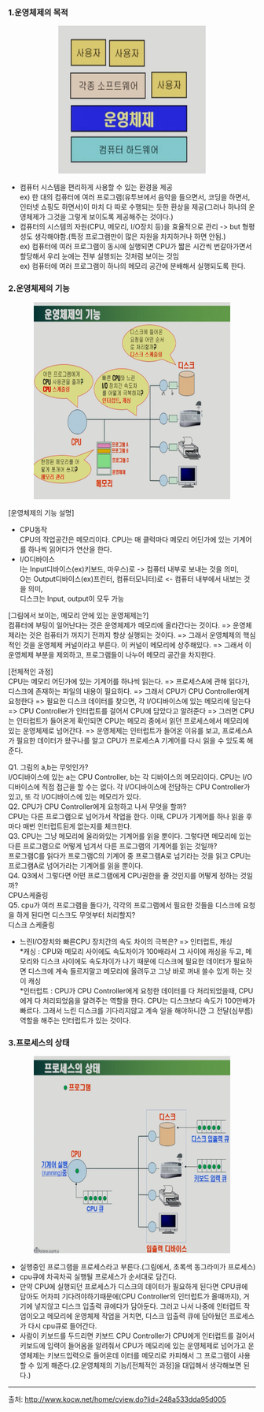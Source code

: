 ### 1.운영체제의 목적

<p align="center">
  <img
    src="https://github.com/goodlucky1215/CS_Study/blob/main/%EC%9A%B4%EC%98%81%EC%B2%B4%EC%A0%9C/%EC%9A%B4%EC%98%81%EC%B2%B4%EC%A0%9C%EB%9E%80.png"
    width="300"
    height="300"
  />
</p>

- 컴퓨터 시스템을 편리하게 사용할 수 있는 환경을 제공  
  ex) 한 대의 컴퓨터에 여러 프로그램(유투브에서 음악을 들으면서, 코딩을 하면서, 인터넷 쇼핑도 하면서)이 마치 다 따로 수행되는 듯한 환상을 제공(그러나 하나의 운영체제가 그것을 그렇게 보이도록 제공해주는 것이다.)
- 컴퓨터의 시스템의 자원(CPU, 메모리, I/O장치 등)을 효율적으로 관리 -> but 형평성도 생각해야함.(특정 프로그램만이 많은 자원을 차지하거나 하면 안됨.)  
  ex) 컴퓨터에 여러 프로그램이 동시에 실행되면 CPU가 짧은 시간씩 번갈아가면서 할당해서 우리 눈에는 전부 실행되는 것처럼 보이는 것임  
  ex) 컴퓨터에 여러 프로그램이 하나의 메모리 공간에 분배해서 실행되도록 한다.

### 2.운영체제의 기능

<p align="center">
  <img
    src="https://github.com/goodlucky1215/CS_Study/blob/main/%EC%9A%B4%EC%98%81%EC%B2%B4%EC%A0%9C/%EC%9A%B4%EC%98%81%EC%B2%B4%EC%A0%9C%EC%9D%98%20%EA%B8%B0%EB%8A%A5.png"
    width="400"
    height="400"
  />
</p>

[운영체제의 기능 설명]

- CPU동작  
  CPU의 작업공간은 메모리이다. CPU는 매 클럭마다 메모리 어딘가에 있는 기계어를 하나씩 읽어다가 연산을 한다.
- I/O디바이스  
  I는 Input디바이스(ex)키보드, 마우스)로 -> 컴퓨터 내부로 보내는 것을 의미,  
  O는 Output디바이스(ex)프린터, 컴퓨터모니터)로 <- 컴퓨터 내부에서 내보는 것을 의미,  
  디스크는 Input, output이 모두 가능

[그림에서 보이는, 메모리 안에 있는 운영체제는?]  
컴퓨터에 부팅이 일어난다는 것은 운영체제가 메모리에 올라간다는 것이다. => 운영체제라는 것은 컴퓨터가 꺼지기 전까지 항상 실행되는 것이다. => 그래서 운영체제의 핵심적인 것을 운영체제 커널이라고 부른다. 이 커널이 메모리에 상주해있다. => 그래서 이 운영체제 부분을 제외하고, 프로그램들이 나누어 메모리 공간을 차지한다.

[전체적인 과정]  
CPU는 메모리 어딘가에 있는 기계어를 하나씩 읽는다. => 프로세스A에 관해 읽다가, 디스크에 존재하는 파일의 내용이 필요하다. => 그래서 CPU가 CPU Controller에게 요청한다 => 필요한 디스크 데이터를 찾으면, 각 I/O디바이스에 있는 메모리에 담는다 => CPU Controller가 인터럽트를 걸어서 CPU에 담았다고 알려준다 => 그러면 CPU는 인터럽트가 들어온게 확인되면 CPU는 메모리 중에서 읽던 프로세스에서 메모리에 있는 운영체제로 넘어간다. => 운영체제는 인터럽트가 들어온 이유를 보고, 프로세스A가 필요한 데이터가 왔구나를 알고 CPU가 프로세스A 기계어를 다시 읽을 수 있도록 해준다.

Q1. 그림의 a,b는 무엇인가?  
 I/O디바이스에 있는 a는 CPU Controller, b는 각 디바이스의 메모리이다.
CPU는 I/O디바이스에 직접 접근을 할 수는 없다. 각 I/O디바이스에 전담하는 CPU Controller가 있고, 또 각 I/O디바이스에 있는 메모리가 있다.  
Q2. CPU가 CPU Controller에게 요청하고 나서 무엇을 할까?  
 CPU는 다른 프로그램으로 넘어가서 작업을 한다. 이때, CPU가 기계어를 하나 읽을 후마다 매번 인터럽트된게 없는지를 체크한다.  
Q3. CPU는 그냥 메모리에 올라와있는 기계어를 읽을 뿐이다. 그렇다면 메모리에 있는 다른 프로그램으로 어떻게 넘겨서 다른 프로그램의 기계어를 읽는 것일까?  
 프로그램C를 읽다가 프로그램C의 기계어 중 프로그램A로 넘기라는 것을 읽고 CPU는 프로그램A로 넘어가라는 기계어를 읽을 뿐이다.  
Q4. Q3에서 그렇다면 어떤 프로그램에게 CPU권한을 줄 것인지를 어떻게 정하는 것일까?  
 CPU스케줄링  
Q5. cpu가 여러 프로그램을 돌다가, 각각의 프로그램에서 필요한 것들을 디스크에 요청을 하게 된다면 디스크도 무엇부터 처리할지?  
 디스크 스케줄링

- 느린I/O장치와 빠른CPU 장치간의 속도 차이의 극복은? => 인터럽트, 캐싱  
  *캐싱 : CPU와 메모리 사이에도 속도차이가 100배라서 그 사이에 캐싱을 두고, 메모리와 디스크 사이에도 속도차이가 나기 때문에 디스크에 필요한 데이터가 필요하면 디스크에 계속 들르지말고 메모리에 올려두고 그냥 바로 꺼내 쓸수 있게 하는 것이 캐싱  
  *인터럽트 : CPU가 CPU Controller에게 요청한 데이터를 다 처리되었을때, CPU에게 다 처리되었음을 알려주는 역할을 한다. CPU는 디스크보다 속도가 100만배가 빠르다. 그래서 느린 디스크를 기다리지않고 계속 일을 해야하니깐 그 전달(심부름) 역할을 해주는 인터럽트가 있는 것이다.

### 3.프로세스의 상태

<p align="center">
  <img
    src="https://github.com/goodlucky1215/CS_Study/blob/main/%EC%9A%B4%EC%98%81%EC%B2%B4%EC%A0%9C/%ED%94%84%EB%A1%9C%EC%84%B8%EC%8A%A4%EC%9D%98%20%EC%83%81%ED%83%9C.png"
    width="400"
    height="400"
  />
</p>

- 실행중인 프로그램을 프로세스라고 부른다.(그림에서, 초록색 동그라미가 프로세스)
- cpu큐에 차곡차곡 실행될 프로세스가 순서대로 담긴다.
- 만약 CPU에 실행되던 프로세스가 디스크의 데이터가 필요하게 된다면 CPU큐에 담아도 어차피 기다려야하기때문에(CPU Controller의 인터럽트가 올때까지), 거기에 넣지않고 디스크 입출력 큐에다가 담아둔다. 그러고 나서 나중에 인터럽트 작업이오고 메모리에 운영체제 작업을 거치면, 디스크 입출력 큐에 담아뒀던 프로세스가 다시 cpu큐로 들어간다.
- 사람이 키보드를 두드리면 키보드 CPU Controller가 CPU에게 인터럽트를 걸어서 키보드에 입력이 들어옴을 알려줘서 CPU가 메모리에 있는 운영체제로 넘어가고 운영체제는 키보드입력으로 들어온데 이터를 메모리로 카피해서 그 프로그램이 사용할 수 있게 해준다.(2.운영체제의 기능/[전체적인 과정]을 대입해서 생각해보면 된다.)

---

출처: http://www.kocw.net/home/cview.do?lid=248a533dda95d005
